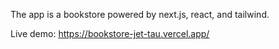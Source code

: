 The app is a bookstore powered by next.js, react, and tailwind.

Live demo: https://bookstore-jet-tau.vercel.app/
